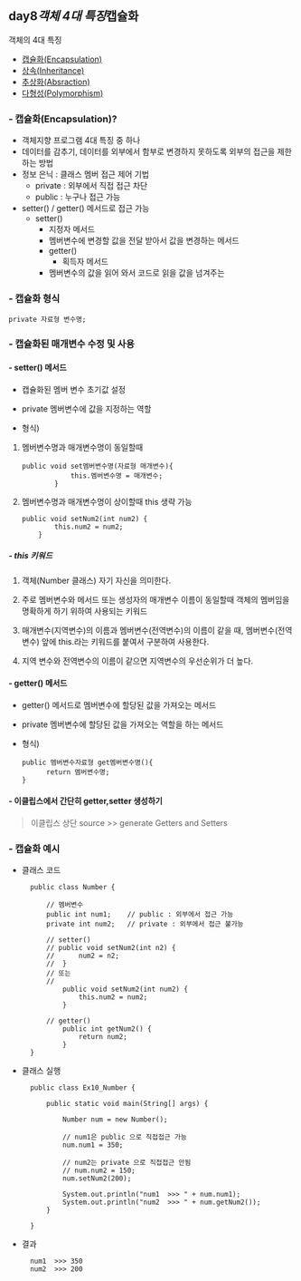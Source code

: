## day8*객체 4대 특징*캡슐화

객체의 4대 특징

- [캡슐화(Encapsulation)](https://github.com/hyeah0/SmartWeb_Contents_WebApplication_developer_class/blob/main/1_Java/day8_%EA%B0%9D%EC%B2%B4_5_1.%EC%BA%A1%EC%8A%90%ED%99%94.md)
- [상속(Inheritance)](https://github.com/hyeah0/SmartWeb_Contents_WebApplication_developer_class/blob/main/1_Java/day8_%EA%B0%9D%EC%B2%B4_5_2.%EC%83%81%EC%86%8D.md)
- [추상화(Absraction)](<https://github.com/hyeah0/SmartWeb_Contents_WebApplication_developer_class/blob/main/1_Java/day9_%EA%B0%9D%EC%B2%B4_5_3_%EC%B6%94%EC%83%81%ED%99%94(%EC%B6%94%EC%83%81%ED%81%B4%EB%9E%98%EC%8A%A4%2C%EB%A9%94%EC%84%9C%EB%93%9C).md>)
- [다형성(Polymorphism)](https://github.com/hyeah0/SmartWeb_Contents_WebApplication_developer_class/blob/main/1_Java/day10_%EA%B0%9D%EC%B2%B4_5_4_%EB%8B%A4%ED%98%95%EC%84%B1.md)

### - 캡슐화(Encapsulation)?

- 객체지향 프로그램 4대 특징 중 하나
- 데이터를 감추기, 데이터를 외부에서 함부로 변경하지 못하도록 외부의 접근을 제한하는 방법
- 정보 은닉 : 클래스 멤버 접근 제어 기법
  - private : 외부에서 직접 접근 차단
  - public : 누구나 접근 가능
- setter() / getter() 메서드로 접근 가능
  - setter()
    - 지정자 메서드
    - 멤버변수에 변경할 값을 전달 받아서 값을 변경하는 메서드
    - getter()
      - 획득자 메서드
    - 멤버변수의 값을 읽어 와서 코드로 읽을 값을 넘겨주는

### - 캡슐화 형식

    private 자료형 변수명;

### - 캡슐화된 매개변수 수정 및 사용

#### - setter() 메서드

- 캡슐화된 멤버 변수 초기값 설정
- private 멤버변수에 값을 지정하는 역할

- 형식)

1.  멤버변수명과 매개변수명이 동일할때

        public void set멤버변수명(자료형 매개변수){
                    this.멤버변수명 = 매개변수;
                }

2.  멤버변수명과 매개변수명이 상이할때 this 생략 가능

        public void setNum2(int num2) {
                this.num2 = num2;
            }

##### - this 키워드

1. 객체(Number 클래스) 자기 자신을 의미한다.

2. 주로 멤버변수와 메서드 또는 생성자의 매개변수 이름이 동일할때 객체의 멤버임을 명확하게 하기 위하여 사용되는 키워드

3. 매개변수(지역변수)의 이름과 멤버변수(전역변수)의 이름이 같을 때, 멤버변수(전역변수) 앞에 this.라는 키워드를 붙여서 구분하여 사용한다.

4. 지역 변수와 전역변수의 이름이 같으면 지역변수의 우선순위가 더 높다.

#### - getter() 메서드

- getter() 메서드로 멤버변수에 할당된 값을 가져오는 메서드
- private 멤버변수에 할당된 값을 가져오는 역할을 하는 메서드

- 형식)

      public 멤버변수자료형 get멤버변수명(){
      	    return 멤버변수명;
      }

#### - 이클립스에서 간단히 getter,setter 생성하기

> 이클립스 상단 source >> generate Getters and Setters

### - 캡슐화 예시

- 클래스 코드

        public class Number {

            // 멤버변수
            public int num1; 	// public : 외부에서 접근 가능
            private int num2;	// private : 외부에서 접근 불가능

            // setter()
            // public void setNum2(int n2) {
            //	 	num2 = n2;
            //	}
            // 또는
            //
                public void setNum2(int num2) {
                    this.num2 = num2;
                }

            // getter()
                public int getNum2() {
                    return num2;
                }
        }

- 클래스 실행

        public class Ex10_Number {

            public static void main(String[] args) {

                Number num = new Number();

                // num1은 public 으로 직접접근 가능
                num.num1 = 350;

                // num2는 private 으로 직접접근 안됨
                // num.num2 = 150;
                num.setNum2(200);

                System.out.println("num1  >>> " + num.num1);
                System.out.println("num2  >>> " + num.getNum2());
            }

        }

- 결과

        num1  >>> 350
        num2  >>> 200
